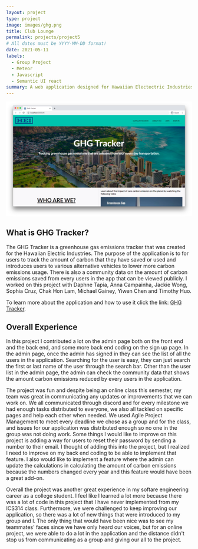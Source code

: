 ```yaml
---
layout: project
type: project
image: images/ghg.png
title: Club Lounge
permalink: projects/project5
# All dates must be YYYY-MM-DD format!
date: 2021-05-11
labels:
  - Group Project
  - Meteor
  - Javascript
  - Semantic UI react
summary: A web application designed for Hawaiian Electectric Industries to help track the amount of greenhouse gas emissions that people in Hawaii saved or used during their daily lives.
---
```


<img class="ui image" src="../images/ghglanding.png">

## What is GHG Tracker?
The GHG Tracker is a greenhouse gas emissions tracker that was created for the Hawaiian Electric Industries. The purpose of the application is to for users to track the amount of carbon that they have saved or used and introduces users to various alternative vehicles to lower more carbon emissions usage. There is also a community data on the amount of carbon emissions saved from every users in the app that can be viewed publicly. I worked on this project with Daphne Tapia, Anna Campainha, Jackie Wong, Sophia Cruz, Chak Hon Lam, Michael Gainey, Yiwen Chen and Timothy Huo. 

To learn more about the application and how to use it click the link: [GHG Tracker](https://hot-n-code.github.io/).

## Overall Experience
In this project I contributed a lot on the admin page both on the front end and the back end, and some more back end coding on the sign up page. In the admin page, once the admin has signed in they can see the list of all the users in the application. Searching for the user is easy, they can just search the first or last name of the user through the search bar. Other than the user list in the admin page, the admin can check the community data that shows the amount carbon emissions reduced by every users in the application. 

The project was fun and despite being an online class this semester, my team was great in communicating any updates or improvements that we can work on. We all communicated through discord and for every milestone we had enough tasks distributed to everyone, we also all tackled on specific pages and help each other when needed. We used Agile 
Project Management to meet every deadline we chose as a group and for the class, and issues for our application was distributed enough so no one in the group was not doing work. Some things I would like to improve on this project is adding a way for users to reset their password by sending a number to their email. I thought of adding this into the project, but I realized I need to improve on my back end coding to be able to implement that feature. I also would like to implement a feature where the admin can update the calculations in calculating the amount of carbon emissions because the numbers changed every year and this feature would have been a great add-on. 

Overall the project was another great experience in my softare engineering career as a college student. I feel like I learned a lot more because there was a lot of code in this project that I have never implemented from my ICS314 class. Furthermore, we were challenged to keep improving our application, so there was a lot of new things that were introduced to my group and I. The only thing that would have been nice was to see my teammates' faces since we have only heard our voices, but for an online project, we were able to do a lot in the application and the distance didn't stop us from communicating as a group and giving our all to the project.

